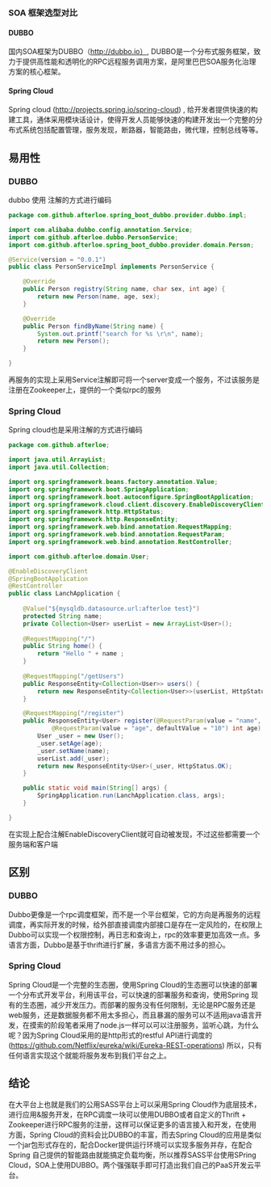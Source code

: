 ### SOA 框架选型对比


#### DUBBO
国内SOA框架为DUBBO（http://dubbo.io）, DUBBO是一个分布式服务框架，致力于提供高性能和透明化的RPC远程服务调用方案，是阿里巴巴SOA服务化治理方案的核心框架。

#### Spring Cloud
Spring cloud (http://projects.spring.io/spring-cloud) , 给开发者提供快速的构建工具，通体采用模块话设计，使得开发人员能够快速的构建开发出一个完整的分布式系统包括配置管理，服务发现，断路器，智能路由，微代理，控制总线等等。

## 易用性

### DUBBO
dubbo 使用 注解的方式进行编码
```java
package com.github.afterloe.spring_boot_dubbo.provider.dubbo.impl;

import com.alibaba.dubbo.config.annotation.Service;
import com.github.afterloe.dubbo.PersonService;
import com.github.afterloe.spring_boot_dubbo.provider.domain.Person;

@Service(version = "0.0.1")
public class PersonServiceImpl implements PersonService {

	@Override
	public Person registry(String name, char sex, int age) {
		return new Person(name, age, sex);
	}

	@Override
	public Person findByName(String name) {
		System.out.printf("search for %s \r\n", name);
		return new Person();
	}

}
```

再服务的实现上采用Service注解即可将一个server变成一个服务，不过该服务是注册在Zookeeper上，提供的一个类似rpc的服务

### Spring Cloud
Spring cloud也是采用注解的方式进行编码
```java
package com.github.afterloe;

import java.util.ArrayList;
import java.util.Collection;

import org.springframework.beans.factory.annotation.Value;
import org.springframework.boot.SpringApplication;
import org.springframework.boot.autoconfigure.SpringBootApplication;
import org.springframework.cloud.client.discovery.EnableDiscoveryClient;
import org.springframework.http.HttpStatus;
import org.springframework.http.ResponseEntity;
import org.springframework.web.bind.annotation.RequestMapping;
import org.springframework.web.bind.annotation.RequestParam;
import org.springframework.web.bind.annotation.RestController;

import com.github.afterloe.domain.User;

@EnableDiscoveryClient
@SpringBootApplication
@RestController
public class LanchApplication {
	
	@Value("${mysqldb.datasource.url:afterloe test}")
	protected String name;
	private Collection<User> userList = new ArrayList<User>();
	
	@RequestMapping("/")
	public String home() {
		return "Hello " + name ;
	}
	
	@RequestMapping("/getUsers")
	public ResponseEntity<Collection<User>> users() {
		return new ResponseEntity<Collection<User>>(userList, HttpStatus.OK);
	}

	@RequestMapping("/register")
	public ResponseEntity<User> register(@RequestParam(value = "name", defaultValue="proje") String name,
			@RequestParam(value = "age", defaultValue = "10") int age) {
		User _user = new User();
		_user.setAge(age);
		_user.setName(name);
		userList.add(_user);
		return new ResponseEntity<User>(_user, HttpStatus.OK);
	}

	public static void main(String[] args) {
		SpringApplication.run(LanchApplication.class, args);
	}

}
```
在实现上配合注解EnableDiscoveryClient就可自动被发现，不过这些都需要一个服务端和客户端

## 区别

### DUBBO
Dubbo更像是一个rpc调度框架，而不是一个平台框架，它的方向是再服务的远程调度，再实际开发的时候，给外部直接调度内部接口是存在一定风险的，在权限上Dubbo可以实现一个权限控制，再日志和查询上，rpc的效率要更加高效一点。多语言方面，Dubbo是基于thrift进行扩展，多语言方面不用过多的担心。

### Spring Cloud
Spring Cloud是一个完整的生态圈，使用Spring Cloud的生态圈可以快速的部署一个分布式开发平台，利用该平台，可以快速的部署服务和查询，使用Spring 现有的生态圈，减少开发压力。而部署的服务没有任何限制，无论是RPC服务还是web服务，还是数据服务都不用太多担心，而且暴漏的服务可以不适用java语言开发，在摸索的阶段笔者采用了node.js一样可以可以注册服务，监听心跳，为什么呢？因为Spring Cloud采用的是http形式的restful API进行调度的(https://github.com/Netflix/eureka/wiki/Eureka-REST-operations) 所以，只有任何语言实现这个就能将服务发布到我们平台之上。

## 结论
在大平台上也就是我们的公用SASS平台上可以采用Spring Cloud作为底层技术，进行应用&服务开发，在RPC调度一块可以使用DUBBO或者自定义的Thrift + Zookeeper进行RPC服务的注册，这样可以保证更多的语言接入和开发，在使用方面，Spring Cloud的资料会比DUBBO的丰富，而去Spring Cloud的应用是类似一个jar包形式存在的，配合Docker提供运行环境可以实现多服务并存，在配合Spring 自己提供的智能路由就能搞定负载均衡，所以推荐SASS平台使用SPring Cloud，SOA上使用DUBBO。两个强强联手即可打造出我们自己的PaaS开发云平台。
